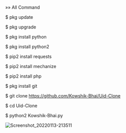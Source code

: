 »» All Command

$ pkg update

$ pkg upgrade

$ pkg install python

$ pkg install python2

$ pip2 install requests

$ pip2 install mechanize

$ pip2 install php

$ pkg install git

$ git clone https://github.com/Kowshik-Bhai/Uid-Clone

$ cd Uid-Clone

$ python2 Kowshik-Bhai.py

![Screenshot_20220113-213511](https://user-images.githubusercontent.com/97305390/149369356-dcf37f64-a84b-4aa3-8fb0-f7e952872e7c.png)
